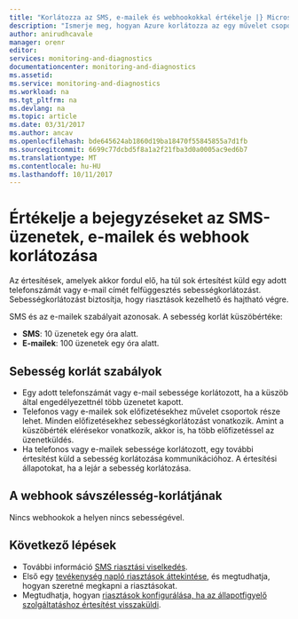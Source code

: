 ```yaml
---
title: "Korlátozza az SMS, e-mailek és webhookokkal értékelje |} Microsoft Docs"
description: "Ismerje meg, hogyan Azure korlátozza az egy művelet csoport lehetséges SMS, e-mailek vagy webhook értesítések száma."
author: anirudhcavale
manager: orenr
editor: 
services: monitoring-and-diagnostics
documentationcenter: monitoring-and-diagnostics
ms.assetid: 
ms.service: monitoring-and-diagnostics
ms.workload: na
ms.tgt_pltfrm: na
ms.devlang: na
ms.topic: article
ms.date: 03/31/2017
ms.author: ancav
ms.openlocfilehash: bde645624ab1860d19ba18470f55845855a7d1fb
ms.sourcegitcommit: 6699c77dcbd5f8a1a2f21fba3d0a0005ac9ed6b7
ms.translationtype: MT
ms.contentlocale: hu-HU
ms.lasthandoff: 10/11/2017
---
```

# <a name="rate-limiting-for-sms-messages-emails-and-webhook-posts"></a>Értékelje a bejegyzéseket az SMS-üzenetek, e-mailek és webhook korlátozása
Az értesítések, amelyek akkor fordul elő, ha túl sok értesítést küld egy adott telefonszámát vagy e-mail címét felfüggesztés sebességkorlátozást. Sebességkorlátozást biztosítja, hogy riasztások kezelhető és hajtható végre.

SMS és az e-mailek szabályait azonosak. A sebesség korlát küszöbértéke:

 - **SMS**: 10 üzenetek egy óra alatt.
 - **E-mailek**: 100 üzenetek egy óra alatt.

## <a name="rate-limit-rules"></a>Sebesség korlát szabályok
- Egy adott telefonszámát vagy e-mail sebessége korlátozott, ha a küszöb által engedélyezettnél több üzenetet kapott.
- Telefonos vagy e-mailek sok előfizetésekhez művelet csoportok része lehet. Minden előfizetésekhez sebességkorlátozást vonatkozik. Amint a küszöbérték elérésekor vonatkozik, akkor is, ha több előfizetéssel az üzenetküldés.  
- Ha telefonos vagy e-mailek sebessége korlátozott, egy további értesítést küld a sebesség korlátozása kommunikációhoz. A értesítési állapotokat, ha a lejár a sebesség korlátozása.

## <a name="rate-limit-of-webhooks"></a>A webhook sávszélesség-korlátjának ##
Nincs webhookok a helyen nincs sebességével.

## <a name="next-steps"></a>Következő lépések ##
* További információ [SMS riasztási viselkedés](monitoring-sms-alert-behavior.md).
* Első egy [tevékenység napló riasztások áttekintése](monitoring-overview-alerts.md), és megtudhatja, hogyan szeretné megkapni a riasztásokat.  
* Megtudhatja, hogyan [riasztások konfigurálása, ha az állapotfigyelő szolgáltatáshoz értesítést visszaküldi](monitoring-activity-log-alerts-on-service-notifications.md).
